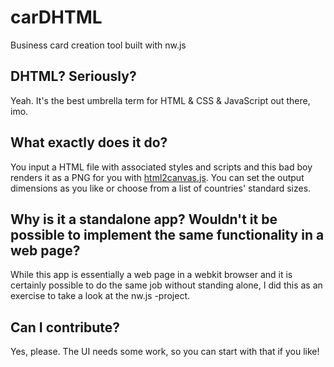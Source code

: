 # carDHTML
Business card creation tool built with nw.js

## DHTML? Seriously?
Yeah. It's the best umbrella term for HTML & CSS & JavaScript out there, imo.

## What exactly does it do?
You input a HTML file with associated styles and scripts and this bad boy renders it as a PNG for you with [html2canvas.js](http://html2canvas.hertzen.com/). You can set the output dimensions as you like or choose from a  list of countries' standard sizes.

## Why is it a standalone app? Wouldn't it be possible to implement the same functionality in a web page?
While this app is essentially a web page in a webkit browser and it is certainly possible to do the same job without standing alone, I did this as an exercise to take a look at the nw.js -project.

## Can I contribute?
Yes, please. The UI needs some work, so you can start with that if you like!
